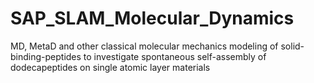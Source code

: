 # SAP_SLAM_Molecular_Dynamics
MD, MetaD and other classical molecular mechanics modeling of solid-binding-peptides to investigate spontaneous self-assembly of dodecapeptides on single atomic layer materials

